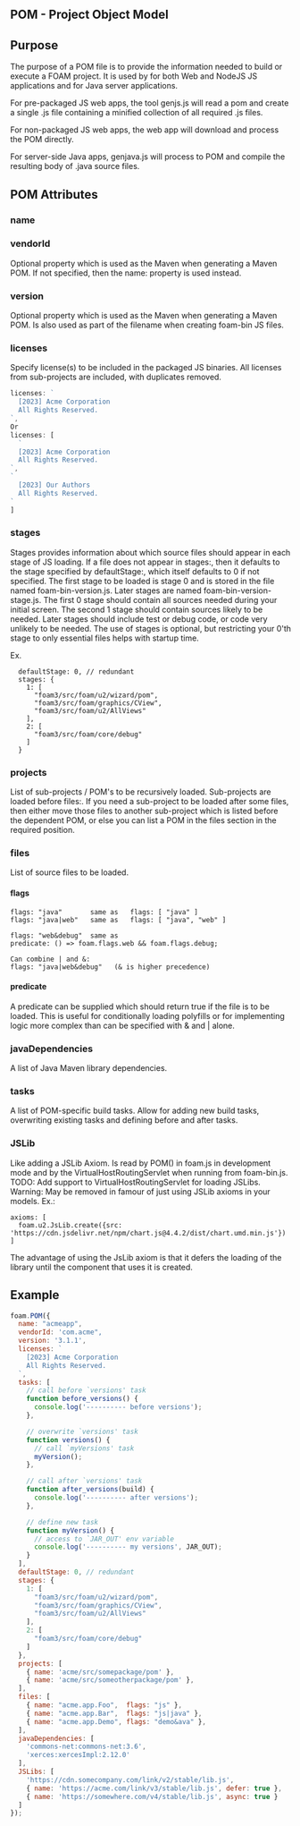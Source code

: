 ## POM - Project Object Model

## Purpose

The purpose of a POM file is to provide the information needed to build or execute a FOAM project. It is used by for both Web and NodeJS JS applications and for Java server applications.

For pre-packaged JS web apps, the tool genjs.js will read a pom and create a single .js file containing a minified collection of all required .js files.

For non-packaged JS web apps, the web app will download and process the POM directly.

For server-side Java apps, genjava.js will process to POM and compile the resulting body
of .java source files.

## POM Attributes

### name

### vendorId
Optional property which is used as the Maven <groupId> when generating a Maven POM. If not specified, then the name: property is used instead.

### version
Optional property which is used as the Maven <version> when generating a Maven POM. Is also used as part of the filename when creating foam-bin JS files.

### licenses
Specify license(s) to be included in the packaged JS binaries.
All licenses from sub-projects are included, with duplicates removed.

```javascript
licenses: `
  [2023] Acme Corporation
  All Rights Reserved.
`,
Or
licenses: [
  `
  [2023] Acme Corporation
  All Rights Reserved.
`,
`
  [2023] Our Authors
  All Rights Reserved.
`
]
```

### stages
Stages provides information about which source files should appear in each stage
of JS loading. If a file does not appear in stages:, then it defaults to the stage
specified by defaultStage:, which itself defaults to 0 if not specified.
The first stage to be loaded is stage 0 and is stored in the file named foam-bin-version.js.
Later stages are named foam-bin-version-stage.js.
The first 0 stage should contain all sources needed during your initial screen.
The second 1 stage should contain sources likely to be needed.
Later stages should include test or debug code, or code very unlikely to be needed.
The use of stages is optional, but restricting your 0'th stage to only essential
files helps with startup time.

Ex.
```
  defaultStage: 0, // redundant
  stages: {
    1: [
      "foam3/src/foam/u2/wizard/pom",
      "foam3/src/foam/graphics/CView",
      "foam3/src/foam/u2/AllViews"
    ],
    2: [
      "foam3/src/foam/core/debug"
    ]
  }
```

### projects
List of sub-projects / POM's to be recursively loaded. Sub-projects are loaded before files:.
If you need a sub-project to be loaded after some files, then either move those files
to another sub-project which is listed before the dependent POM, or else you can list
a POM in the files section in the required position.

### files
List of source files to be loaded.

#### flags

```
flags: "java"       same as   flags: [ "java" ]
flags: "java|web"   same as   flags: [ "java", "web" ]

flags: "web&debug"  same as
predicate: () => foam.flags.web && foam.flags.debug;

Can combine | and &:
flags: "java|web&debug"   (& is higher precedence)
```

#### predicate

A predicate can be supplied which should return true if the file is to be loaded.
This is useful for conditionally loading polyfills or for implementing logic more complex
than can be specified with & and | alone.

### javaDependencies

A list of Java Maven library dependencies.

### tasks

A list of POM-specific build tasks. Allow for adding new build tasks, overwriting
existing tasks and defining before and after tasks.

### JSLib

Like adding a JSLib Axiom. Is read by POM() in foam.js in development mode and by the VirtualHostRoutingServlet when running from foam-bin.js.
TODO: Add support to VirtualHostRoutingServlet for loading JSLibs.
Warning: May be removed in famour of just using JSLib axioms in your models.
Ex.:
```
axioms: [
  foam.u2.JsLib.create({src: 'https://cdn.jsdelivr.net/npm/chart.js@4.4.2/dist/chart.umd.min.js'})
]
```
The advantage of using the JsLib axiom is that it defers the loading of the library until
the component that uses it is created.

## Example

```javascript
foam.POM({
  name: "acmeapp",
  vendorId: 'com.acme",
  version: '3.1.1',
  licenses: `
    [2023] Acme Corporation
    All Rights Reserved.
  `,
  tasks: [
    // call before `versions' task
    function before_versions() {
      console.log('---------- before versions');
    },

    // overwrite `versions' task
    function versions() {
      // call `myVersions' task
      myVersion();
    },

    // call after `versions' task
    function after_versions(build) {
      console.log('---------- after versions');
    },

    // define new task
    function myVersion() {
      // access to `JAR_OUT' env variable
      console.log('---------- my versions', JAR_OUT);
    }
  ],
  defaultStage: 0, // redundant
  stages: {
    1: [
      "foam3/src/foam/u2/wizard/pom",
      "foam3/src/foam/graphics/CView",
      "foam3/src/foam/u2/AllViews"
    ],
    2: [
      "foam3/src/foam/core/debug"
    ]
  },
  projects: [
    { name: 'acme/src/somepackage/pom' },
    { name: 'acme/src/someotherpackage/pom' },
  ],
  files: [
    { name: "acme.app.Foo",  flags: "js" },
    { name: "acme.app.Bar",  flags: "js|java" },
    { name: "acme.app.Demo", flags: "demo&ava" },
  ],
  javaDependencies: [
    'commons-net:commons-net:3.6',
    'xerces:xercesImpl:2.12.0'
  ],
  JSLibs: [
    'https://cdn.somecompany.com/link/v2/stable/lib.js',
    { name: 'https://acme.com/link/v3/stable/lib.js', defer: true },
    { name: 'https://somewhere.com/v4/stable/lib.js', async: true }
  ]
});
```
